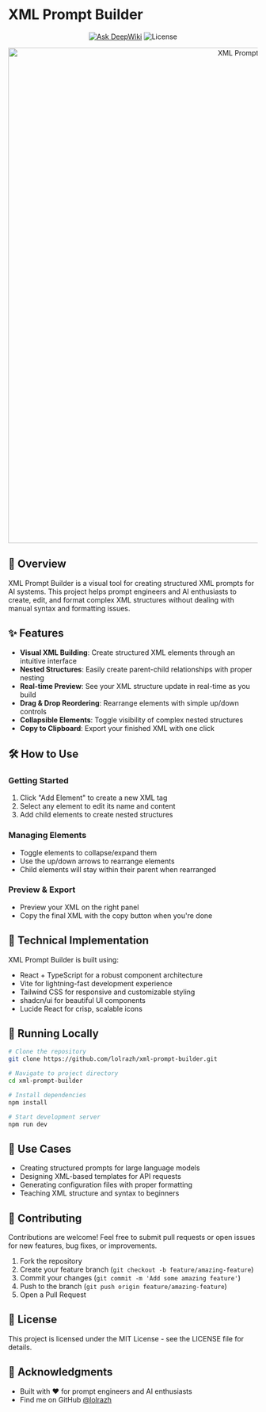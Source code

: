 
# XML Prompt Builder

<div align="center">

[![Ask DeepWiki](https://deepwiki.com/badge.svg)](https://deepwiki.com/lolrazh/xml-prompt-builder)
![License](https://img.shields.io/github/license/lolrazh/xml-prompt-builder)

</div>

<div align="center">
  <img src="public/page.png" alt="XML Prompt Builder Logo" width="1000"/>
</div>

## 🚀 Overview

XML Prompt Builder is a visual tool for creating structured XML prompts for AI systems. This project helps prompt engineers and AI enthusiasts to create, edit, and format complex XML structures without dealing with manual syntax and formatting issues.

## ✨ Features

- **Visual XML Building**: Create structured XML elements through an intuitive interface
- **Nested Structures**: Easily create parent-child relationships with proper nesting
- **Real-time Preview**: See your XML structure update in real-time as you build
- **Drag & Drop Reordering**: Rearrange elements with simple up/down controls
- **Collapsible Elements**: Toggle visibility of complex nested structures
- **Copy to Clipboard**: Export your finished XML with one click

## 🛠️ How to Use

### Getting Started
1. Click "Add Element" to create a new XML tag
2. Select any element to edit its name and content
3. Add child elements to create nested structures

### Managing Elements
- Toggle elements to collapse/expand them
- Use the up/down arrows to rearrange elements
- Child elements will stay within their parent when rearranged

### Preview & Export
- Preview your XML on the right panel
- Copy the final XML with the copy button when you're done

## 🔧 Technical Implementation

XML Prompt Builder is built using:

- React + TypeScript for a robust component architecture
- Vite for lightning-fast development experience
- Tailwind CSS for responsive and customizable styling
- shadcn/ui for beautiful UI components
- Lucide React for crisp, scalable icons

## 🏁 Running Locally

```sh
# Clone the repository
git clone https://github.com/lolrazh/xml-prompt-builder.git

# Navigate to project directory
cd xml-prompt-builder

# Install dependencies
npm install

# Start development server
npm run dev
```

## 🧩 Use Cases

- Creating structured prompts for large language models
- Designing XML-based templates for API requests
- Generating configuration files with proper formatting
- Teaching XML structure and syntax to beginners

## 🤝 Contributing

Contributions are welcome! Feel free to submit pull requests or open issues for new features, bug fixes, or improvements.

1. Fork the repository
2. Create your feature branch (`git checkout -b feature/amazing-feature`)
3. Commit your changes (`git commit -m 'Add some amazing feature'`)
4. Push to the branch (`git push origin feature/amazing-feature`)
5. Open a Pull Request

## 📝 License

This project is licensed under the MIT License - see the LICENSE file for details.

## 🙏 Acknowledgments

- Built with ♥ for prompt engineers and AI enthusiasts
- Find me on GitHub [@lolrazh](https://github.com/lolrazh)
